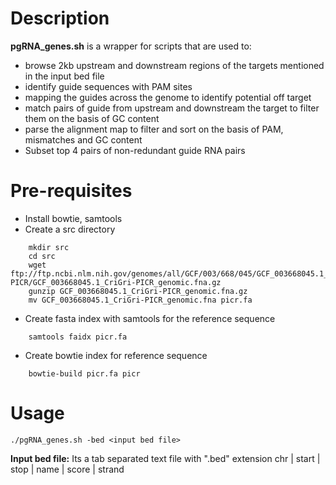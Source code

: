 # Description 

**pgRNA_genes.sh** is a wrapper for scripts that are used to: 
  - browse 2kb upstream and downstream regions of the targets mentioned in the input bed file
  - identify guide sequences with PAM sites
  - mapping the guides across the genome to identify potential off target
  - match pairs of guide from upstream and downstream the target to filter them on the basis of GC content
  - parse the alignment map to filter and sort on the basis of PAM, mismatches and GC content
  - Subset top 4 pairs of non-redundant guide RNA pairs

# Pre-requisites 

- Install bowtie, samtools
- Create a src directory
```
    mkdir src
    cd src
    wget ftp://ftp.ncbi.nlm.nih.gov/genomes/all/GCF/003/668/045/GCF_003668045.1_CriGri-PICR/GCF_003668045.1_CriGri-PICR_genomic.fna.gz
    gunzip GCF_003668045.1_CriGri-PICR_genomic.fna.gz 
    mv GCF_003668045.1_CriGri-PICR_genomic.fna picr.fa
```
- Create fasta index with samtools for the reference sequence
```
    samtools faidx picr.fa
```
- Create bowtie index for reference sequence
```
    bowtie-build picr.fa picr
```
# Usage 
```
./pgRNA_genes.sh -bed <input bed file>
```
**Input bed file:** Its a tab separated text file with ".bed" extension 
    chr | start | stop | name | score | strand 
